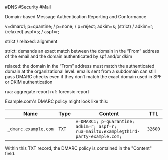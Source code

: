  #DNS #Security #Mail 

Domain-based Message Authentication Reporting and Conformance

v=dmarc1;
p=quantine; / p=none; / p=reject;
adkim=s; (strict) / adkim=r; (relaxed)
aspf=s; / aspf=r;

strict / relaxed: alignment

strict: demands an exact match between the domain in the “From” address of the email and the domain authenticated by spf and/or dkim

relaxed: the domain in the “From” address must match the authenticated domain at the organizational level. emails sent from a subdomain can still pass DMARC checks even if they don’t match the exact domain used in SPF or DKIM authentication

rua: aggregate report
ruf: forensic report


Example.com's DMARC policy might look like this:

|Name|Type|Content|TTL|
|---|---|---|---|
|`_dmarc.example.com`|`TXT`|`v=DMARC1; p=quarantine; adkim=r; aspf=r; rua=mailto:example@third-party-example.com;`|`32600`|

Within this TXT record, the DMARC policy is contained in the "Content" field.